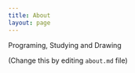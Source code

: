 ```yaml
---
title: About
layout: page
---
```


Programing, Studying and Drawing

(Change this by editing `about.md` file)
